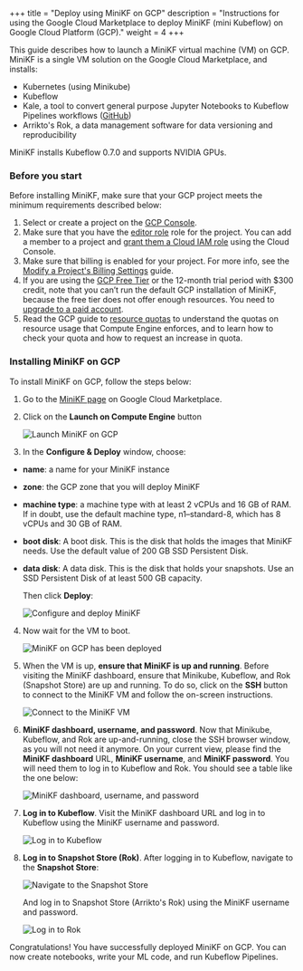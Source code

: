 +++
title = "Deploy using MiniKF on GCP"
description = "Instructions for using the Google Cloud Marketplace to deploy MiniKF (mini Kubeflow) on Google Cloud Platform (GCP)."
weight = 4
+++

This guide describes how to launch a MiniKF virtual machine (VM) on GCP. MiniKF
is a single VM solution on the Google Cloud Marketplace, and installs:

- Kubernetes (using Minikube)
- Kubeflow
- Kale, a tool to convert general purpose Jupyter Notebooks to Kubeflow
  Pipelines workflows ([GitHub](https://github.com/kubeflow-kale))
- Arrikto's Rok, a data management software for data versioning and
  reproducibility

MiniKF installs Kubeflow 0.7.0 and supports NVIDIA GPUs.
### Before you start

Before installing MiniKF, make sure that your GCP project meets the minimum
requirements described below:

1. Select or create a project on the [GCP Console](https://console.cloud.google.com/cloud-resource-manager).
2. Make sure that you have the [editor role](https://cloud.google.com/iam/docs/understanding-roles#primitive_role_definitions)
   role for the project. You can add a member to a project and
   [grant them a Cloud IAM role](https://cloud.google.com/iam/docs/granting-changing-revoking-access#using_the) using the Cloud Console.
3. Make sure that billing is enabled for your project. For more info, see the
   [Modify a Project's Billing Settings](https://cloud.google.com/billing/docs/how-to/modify-project) guide.
4. If you are using the [GCP Free Tier](https://cloud.google.com/free/docs/gcp-free-tier) or the 12-month trial period with $300
   credit, note that you can’t run the default GCP installation of MiniKF,
   because the free tier does not offer enough resources. You need to [upgrade to a paid account](https://cloud.google.com/free/docs/gcp-free-tier#how-to-upgrade).
5. Read the GCP guide to [resource quotas](https://cloud.google.com/compute/quotas) to understand the quotas on
   resource usage that Compute Engine enforces, and to learn how to check your
   quota and how to request an increase in quota.

### Installing MiniKF on GCP

To install MiniKF on GCP, follow the steps below:

1. Go to the [MiniKF page](https://console.cloud.google.com/marketplace/details/arrikto-public/minikf?q=minikf&id=1f5eac28-1808-4969-b6fa-2cc231a23f45) on
Google Cloud Marketplace.

2. Click on the **Launch on Compute Engine** button

     <img src="/docs/images/minikf-launch.png"
       alt="Launch MiniKF on GCP"
       class="mt-3 mb-3 p-3 border border-info rounded">
  
3. In the **Configure & Deploy** window, choose:

  - **name**: a name for your MiniKF instance
  - **zone**: the GCP zone that you will deploy MiniKF
  - **machine type**: a machine type with at least 2 vCPUs and 16 GB of RAM. If
    in doubt, use the default machine type, n1–standard-8, which has 8 vCPUs and
    30 GB of RAM.
  - **boot disk**: A boot disk. This is the disk that holds the images that MiniKF
    needs. Use the default value of 200 GB SSD Persistent Disk.
  - **data disk**: A data disk. This is the disk that holds your snapshots. Use
    an SSD Persistent Disk of at least 500 GB capacity.

     Then click **Deploy**:

     <img src="/docs/images/minikf-deploy.png"
       alt="Configure and deploy MiniKF"
       class="mt-3 mb-3 p-3 border border-info rounded">

4. Now wait for the VM to boot.

    <img src="/docs/images/minikf-up.png"
      alt="MiniKF on GCP has been deployed"
      class="mt-3 mb-3 p-3 border border-info rounded">

5. When the VM is up, **ensure that MiniKF is up and running**. Before visiting
   the MiniKF dashboard, ensure that Minikube, Kubeflow, and Rok (Snapshot
   Store) are up and running. To do so, click on the **SSH** button to connect
   to the MiniKF VM and follow the on-screen instructions.

    <img src="/docs/images/minikf-ssh.png"
      alt="Connect to the MiniKF VM"
      class="mt-3 mb-3 p-3 border border-info rounded">

6. **MiniKF dashboard, username, and password**. Now that Minikube, Kubeflow, 
   and Rok are up-and-running, close the SSH browser window, as you will not
   need it anymore. On your current view, please find the **MiniKF dashboard**
   URL, **MiniKF username**, and **MiniKF password**. You will need them to log
   in to Kubeflow and Rok. You should see a table like the one below:

     <img src="/docs/images/minikf-info.png"
       alt="MiniKF dashboard, username, and password"
      class="mt-3 mb-3 p-3 border border-info rounded">

7. **Log in to Kubeflow**. Visit the MiniKF dashboard URL and log in to Kubeflow
   using the MiniKF username and password.

    <img src="/docs/images/minikf-kubeflow.png"
      alt="Log in to Kubeflow"
      class="mt-3 mb-3 p-3 border border-info rounded">

8. **Log in to Snapshot Store (Rok)**. After logging in to Kubeflow, navigate to
   the **Snapshot Store**:

    <img src="/docs/images/minikf-snapshot-store.png"
      alt="Navigate to the Snapshot Store"
      class="mt-3 mb-3 p-3 border border-info rounded">

    And log in to Snapshot Store (Arrikto's Rok) using the MiniKF username and
    password.


    <img src="/docs/images/minikf-snapshot-store-login.png"
      alt="Log in to Rok"
      class="mt-3 mb-3 p-3 border border-info rounded">

Congratulations! You have successfully deployed MiniKF on GCP. You can now
create notebooks, write your ML code, and run Kubeflow Pipelines.
